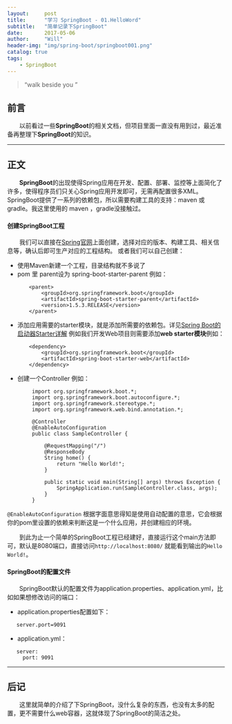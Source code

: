 ```yaml
---
layout:     post
title:      "学习 SpringBoot - 01.HelloWord"
subtitle:   "简单记录下SpringBoot"
date:       2017-05-06 
author:     "Will"
header-img: "img/spring-boot/springboot001.png"
catalog: true
tags:
    - SpringBoot
---
```


> “walk beside you ”


## 前言 

　　以前看过一些**SpringBoot**的相关文档，但项目里面一直没有用到过，最近准备再整理下**SpringBoot**的知识。

---

## 正文

　　**SpringBoot**的出现使得Spring应用在开发、配置、部署、监控等上面简化了许多，使得程序员们只关心Spring应用开发即可，无需再配置很多XML。
SpringBoot提供了一系列的依赖包，所以需要构建工具的支持：maven 或 gradle。我这里使用的 maven ，gradle没接触过。

#### 创建SpringBoot工程
　　我们可以直接在[Spring官网](https://start.spring.io/)上面创建，选择对应的版本、构建工具、相关信息等，确认后即可生产对应的工程结构。
或者我们可以自己创建： 
* 使用Maven新建一个工程，目录结构就不多说了
* pom 里 parent设为 spring-boot-starter-parent 例如：
 ```
        <parent>
     		<groupId>org.springframework.boot</groupId>
     		<artifactId>spring-boot-starter-parent</artifactId>
     		<version>1.5.3.RELEASE</version>
     	</parent>
 ```
* 添加应用需要的starter模块，就是添加所需要的依赖包。详见[Spring Boot的启动器Starter详解](http://blog.csdn.net/chszs/article/details/50610474)
例如我们开发Web项目则需要添加**web starter模块**例如：
 ```
        <dependency>
            <groupId>org.springframework.boot</groupId>
            <artifactId>spring-boot-starter-web</artifactId>
        </dependency>
 ```
 * 创建一个Controller 例如：
 ```
         import org.springframework.boot.*;
         import org.springframework.boot.autoconfigure.*;
         import org.springframework.stereotype.*;
         import org.springframework.web.bind.annotation.*;
         
         @Controller
         @EnableAutoConfiguration
         public class SampleController {
         
             @RequestMapping("/")
             @ResponseBody
             String home() {
                 return "Hello World!";
             }
         
             public static void main(String[] args) throws Exception {
                 SpringApplication.run(SampleController.class, args);
             }
         }
  ```
   ```@EnableAutoConfiguration``` 根据字面意思得知是使用自动配置的意思，它会根据你的pom里设置的依赖来判断这是一个什么应用，并创建相应的环境。
　
 
　　到此为止一个简单的SpringBoot工程已经建好，直接运行这个main方法即可，默认是8080端口，直接访问```http://localhost:8080/```
就能看到输出的```Hello World!```。
 
#### SpringBoot的配置文件

　　SpringBoot默认的配置文件为application.properties、application.yml，比如如果想修改访问的端口：
* application.properties配置如下：
 ```
    server.port=9091
 ```
 * application.yml：
  ```
     server:
       port: 9091
  ```

---
## 后记

　　这里就简单的介绍了下SpringBoot，没什么复杂的东西，也没有太多的配置，更不需要什么web容器，这就体现了SpringBoot的简洁之处。
　

